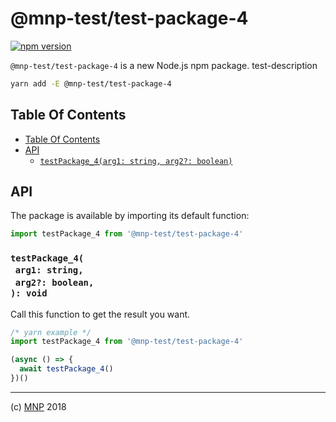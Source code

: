 # @mnp-test/test-package-4

[![npm version](https://badge.fury.io/js/@mnp-test/test-package-4.svg)](https://npmjs.org/package/@mnp-test/test-package-4)

`@mnp-test/test-package-4` is a new Node.js npm package. test-description

```sh
yarn add -E @mnp-test/test-package-4
```

## Table Of Contents

- [Table Of Contents](#table-of-contents)
- [API](#api)
  * [`testPackage_4(arg1: string, arg2?: boolean)`](#mynewpackagearg1-stringarg2-boolean-void)

## API

The package is available by importing its default function:

```js
import testPackage_4 from '@mnp-test/test-package-4'
```

### `testPackage_4(`<br/>&nbsp;&nbsp;`arg1: string,`<br/>&nbsp;&nbsp;`arg2?: boolean,`<br/>`): void`

Call this function to get the result you want.

```js
/* yarn example */
import testPackage_4 from '@mnp-test/test-package-4'

(async () => {
  await testPackage_4()
})()
```

---

(c) [MNP][1] 2018

[1]: https://mnpjs.org
